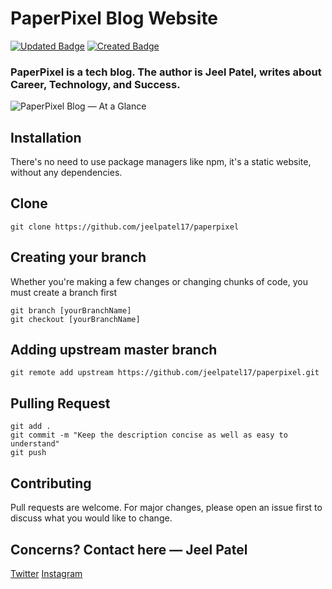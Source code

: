 # PaperPixel Blog Website
[![Updated Badge](https://badges.pufler.dev/updated/jeelpatel17/paperpixel)](https://github.com/jeelpatel17/paperpixel)
[![Created Badge](https://badges.pufler.dev/created/jeelpatel17/paperpixel)](https://github.com/jeelpatel17/paperpixel)

### PaperPixel is a tech blog. The author is Jeel Patel, writes about Career, Technology, and Success.

![PaperPixel Blog — At a Glance](https://jeelpatel17.github.io/paperpixel/paperpixel-glance.png)

## Installation
There's no need to use package managers like npm, it's a static website, without any dependencies.

## Clone
```Git Bash
git clone https://github.com/jeelpatel17/paperpixel
```

## Creating your branch
Whether you're making a few changes or changing chunks of code, you must create a branch first
```
git branch [yourBranchName]
git checkout [yourBranchName]
```

## Adding upstream master branch
`
git remote add upstream https://github.com/jeelpatel17/paperpixel.git
`

## Pulling Request
```
git add .
git commit -m "Keep the description concise as well as easy to understand"
git push
```

## Contributing
Pull requests are welcome. For major changes, please open an issue first to discuss what you would like to change.

## Concerns? Contact here — Jeel Patel
[Twitter](https://twitter.com/70r65eL)
[Instagram](https://instagram.com/thisisjeelpatel)
